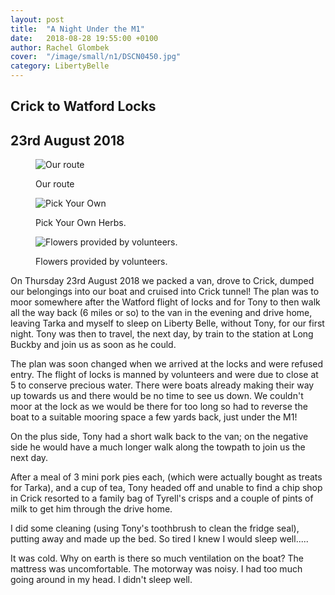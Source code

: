 ```yaml
---
layout: post
title:  "A Night Under the M1"
date:   2018-08-28 19:55:00 +0100
author: Rachel Glombek
cover:  "/image/small/n1/DSCN0450.jpg"
category: LibertyBelle
---
```


<h2>Crick to Watford Locks</h2>
<h2>23rd August 2018</h2>

<figure>
 <img src="{{site.baseurl}}/image/maps/n1map.png" alt="Our route" >
 <figcaption>
 <p>Our route</p>
 </figcaption>
</figure>

<figure>
 <img src="{{site.baseurl}}/image/small/n1/DSCN0444.jpg" alt="Pick Your Own" >

 <figcaption>
 <p>Pick Your Own Herbs.</p>
 </figcaption>
</figure>

<figure>

<img src="{{site.baseurl}}/image/small/n1/DSCN0450.jpg" alt="Flowers provided by volunteers." >
 <figcaption>
 <p>Flowers provided by volunteers.</p>
 </figcaption>
</figure>


<p>On Thursday 23rd August 2018 we packed a van, drove to Crick, dumped our belongings into our boat and cruised into Crick tunnel! The plan was to moor somewhere after the Watford flight of locks and for Tony to then walk all the way back (6 miles or so) to the van in the evening and drive home, leaving Tarka and myself to sleep on Liberty Belle, without Tony, for our first night. Tony was then to travel, the next day, by train to the station at Long Buckby and join us as soon as he could.</p>

<p>The plan was soon changed when we arrived at the locks and were refused entry. The flight of locks is manned by volunteers and were due to close at 5 to conserve precious water. There were boats already making their way up towards us and there would be no time to see us down. We couldn't moor at the lock as we would be there for too long so had to reverse the boat to a suitable mooring space a few yards back, just under the M1!</p>

<p>On the plus side, Tony had a short walk back to the van; on the negative side he would have a much longer walk along the towpath to join us the next day.</p>

<p>After a meal of 3 mini pork pies each, (which were actually bought as treats for Tarka), and a cup of tea, Tony headed off and unable to find a chip shop in Crick resorted to a family bag of Tyrell's crisps and a couple of pints of milk to get him through the drive home.</p>

<p>I did some cleaning (using Tony's toothbrush to clean the fridge seal), putting away and made up the bed. So tired I knew I would sleep well.....</p>

<p>It was cold. Why on earth is there so much ventilation on the boat? The mattress was uncomfortable. The motorway was noisy. I had too much going around in my head. I didn't sleep well.</p>

